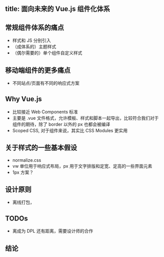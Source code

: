 title: 面向未来的 Vue.js 组件化体系
------

## 常规组件体系的痛点

- 样式和 JS 分别引入
- （成体系的）主题样式
- （偶尔需要的）单个组件自定义样式

## 移动端组件的更多痛点

- 不同站点/页面有不同的响应式方案

## Why Vue.js

- 比较接近 Web Components 标准
- 主要是 .vue 文件格式，允许模板、样式和脚本一起导出，比较符合我们对于组件的期待，除了 border 以外的 px 也都会被编译
- Scoped CSS, 对于组件来说，其实比 CSS Modules 更实用

## 关于样式的一些基本假设

- normalize.css
- vw 单位用于响应式布局，px 用于文字排版和定宽、定高的一些界面元素
- 1px 方案？

## 设计原则

- 离线打包，

## TODOs

- 离成为 DPL 还有距离，需要设计师的合作

## 结论


